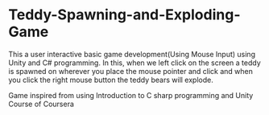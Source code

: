# Teddy-Spawning-and-Exploding-Game
This a user interactive basic game development(Using Mouse Input) using Unity and C# programming. In this, when we left click on the screen a teddy is spawned on wherever you place the mouse pointer and click and when you click the right mouse button the teddy bears will explode.

Game inspired from using Introduction to C sharp programming and Unity Course of Coursera
